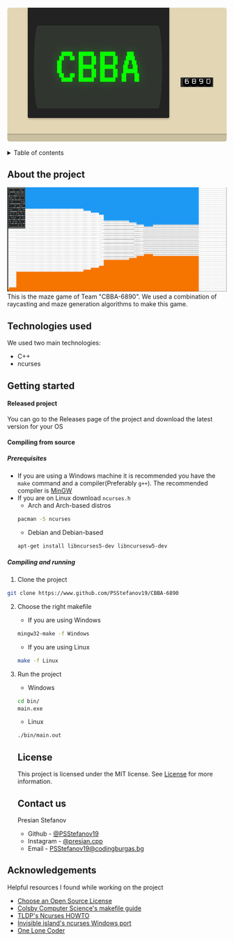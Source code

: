 ![Logo](./images/Logo.png)

<details>
	<summary>Table of contents</summary>
	<ol>
		<li>
			<a href = "#about-the-project">About the project</a>
		</li>
		<li>
			<a href = "#Technologies-used">Technologies used</a>
		</li>
		<li>
			<a href = "#Getting-started">Getting started</a>
			<ul>
				<li>
					<a href = "#Released-project">Released project</a>
				</li>
				<li>
					<a href = "#Compiling-from-spurce">Compiling from source</a>
				</li>
			</ul>
		</li>
		<li>
			<a href="#License">License</a>
		</li>
		<li>
			<a href="#Contact-us">Contact us</a>
		</li>
		<li>
			<a href="#Acknowledgements">Acknowledgements</a>
		</li>
	</ol>
</details>



## About the project
![Game image](./images/gameImage.png)
This is the maze game of Team "CBBA-6890". We used a combination of raycasting and maze generation algorithms to make this game.

## Technologies used
We used two main technologies:
* C++
* ncurses

## Getting started
#### Released project
You can go to the Releases page of the project and download the latest version for your OS

#### Compiling from source

##### Prerequisites
+ If you are using a Windows machine it is recommended you have the ```make``` command and a compiler(Preferably ```g++```). The recommended compiler is [MinGW](https://sourceforge.net/projects/mingw)
+ If you are on Linux download ```ncurses.h```
	+ Arch and Arch-based distros
	```sh
	pacman -S ncurses
	```
	+ Debian and Debian-based
	```sh
	apt-get install libncurses5-dev libncursesw5-dev
	```

##### Compiling and running
1. Clone the project
```sh
git clone https://www.github.com/PSStefanov19/CBBA-6890
```
2. Choose the right makefile
	+ If you are using Windows
	```sh
	mingw32-make -f Windows
	```
	+ If you are using Linux
	```sh
	make -f Linux
	```
1. Run the project
	+ Windows
	```sh
	cd bin/
	main.exe
	```
	+ Linux
	```sh
	./bin/main.out
	```
	## License
	This project is licensed under the MIT license. See [License](License) for more information.
	
	## Contact us
	Presian Stefanov
	+ Github - [@PSStefanov19](https://github.com/PSStefanov19)
	+ Instagram - [@presian.cpp](https://www.instagram.com/presian.cpp/)
	+ Email - PSStefanov19@codingburgas.bg
## Acknowledgements
Helpful resources I found while working on the project
+ [Choose an Open Source License](https://choosealicense.com/)
+ [Colsby Computer Science's makefile guide](https://www.cs.colby.edu/maxwell/courses/tutorials/maketutor/)
+ [TLDP's Ncurses HOWTO](https://tldp.org/HOWTO/NCURSES-Programming-HOWTO/)
+ [Invisible island's ncurses Windows port](https://invisible-island.net/ncurses/ncurses.html)
+ [One Lone Coder](https://github.com/OneLoneCoder)